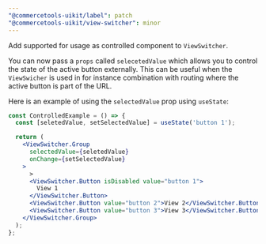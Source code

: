 ```yaml
---
"@commercetools-uikit/label": patch
"@commercetools-uikit/view-switcher": minor
---
```


Add supported for usage as controlled component to `ViewSwitcher`.

You can now pass a `props` called `selecetedValue` which allows you to control the state of the active button externally. This can be useful when the `ViewSwicher` is used in for instance combination with routing where the active button is part of the URL.

Here is an example of using the `selectedValue` prop using `useState`:

```jsx
const ControlledExample = () => {
  const [seletedValue, setSelectedValue] = useState('button 1');

  return (
    <ViewSwitcher.Group
      selectedValue={seletedValue}
      onChange={setSelectedValue}
    >
      >
      <ViewSwitcher.Button isDisabled value="button 1">
        View 1
      </ViewSwitcher.Button>
      <ViewSwitcher.Button value="button 2">View 2</ViewSwitcher.Button>
      <ViewSwitcher.Button value="button 3">View 3</ViewSwitcher.Button>
    </ViewSwitcher.Group>
  );
};
```
